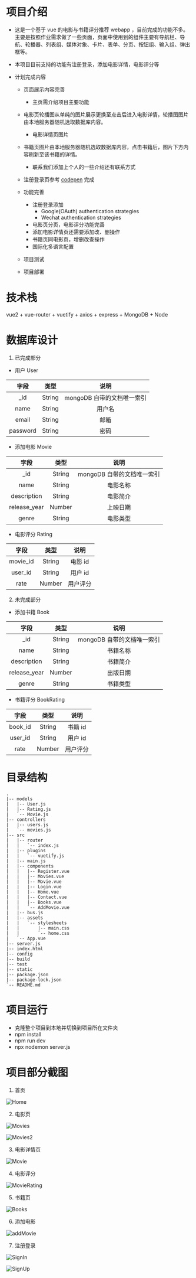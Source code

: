 # 项目介绍

- 这是一个基于 vue 的电影与书籍评分推荐 webapp ，目前完成的功能不多。主要是按照作业需求做了一些页面，页面中使用到的组件主要有导航栏、导航、轮播器、列表组、媒体对象、卡片、表单、分页、按钮组、输入组、弹出框等。

- 本项目目前支持的功能有注册登录，添加电影详情，电影评分等

- 计划完成内容

  - 页面展示内容完善

    - 主页需介绍项目主要功能

  - 电影页轮播图从单纯的图片展示更换至点击后进入电影详情，轮播图图片由本地服务器随机选取数据库内容。
    - 电影详情页图片
  - 书籍页图片由本地服务器随机选取数据库内容，点击书籍后，图片下方内容刷新至该书籍的详情。
    - 联系我们添加上个人的一些介绍还有联系方式
  - 注册登录页参考 [codepen](https://codepen.io/FlorinPop17/pen/vPKWjd) 完成
  - 功能完善
    - 注册登录添加
      - Google(OAuth) authentication strategies
      - Wechat authentication strategies
    - 电影页分页，电影评分功能完善
    - 添加电影详情页还需要添加改、删操作
    - 书籍页同电影页，增删改查操作
    - 国际化多语言配置
  - 项目测试
  - 项目部署

# 技术栈

vue2 + vue-router + vuetify + axios + express + MongoDB + Node

# 数据库设计

1. 已完成部分

- 用户 User

|   字段   |  类型  |            说明            |
| :------: | :----: | :------------------------: |
|   \_id   | String | mongoDB 自带的文档唯一索引 |
|   name   | String |           用户名           |
|  email   | String |            邮箱            |
| password | String |            密码            |

- 添加电影 Movie

|     字段     |  类型  |            说明            |
| :----------: | :----: | :------------------------: |
|     \_id     | String | mongoDB 自带的文档唯一索引 |
|     name     | String |          电影名称          |
| description  | String |          电影简介          |
| release_year | Number |          上映日期          |
|    genre     | String |          电影类型          |

- 电影评分 Rating

|   字段   |  类型  |   说明   |
| :------: | :----: | :------: |
| movie_id | String | 电影 id  |
| user_id  | String | 用户 id  |
|   rate   | Number | 用户评分 |

2. 未完成部分

- 添加书籍 Book

|     字段     |  类型  |            说明            |
| :----------: | :----: | :------------------------: |
|     \_id     | String | mongoDB 自带的文档唯一索引 |
|     name     | String |          书籍名称          |
| description  | String |          书籍简介          |
| release_year | Number |          出版日期          |
|    genre     | String |          书籍类型          |

- 书籍评分 BookRating

|  字段   |  类型  |   说明   |
| :-----: | :----: | :------: |
| book_id | String | 书籍 id  |
| user_id | String | 用户 id  |
|  rate   | Number | 用户评分 |

# 目录结构

```
.
|-- models
|   |-- User.js
|   |-- Rating.js
|   `-- Movie.js
|-- controllers
|   |-- users.js
|   `-- movies.js
|-- src
|   |-- router
|   |   `-- index.js
|   |-- plugins
|   |   `-- vuetify.js
|   |-- main.js
|   |-- components
|   |   |-- Register.vue
|   |   |-- Movies.vue
|   |   |-- Movie.vue
|   |   |-- Login.vue
|   |   |-- Home.vue
|   |   |-- Contact.vue
|   |   |-- Books.vue
|   |   `-- AddMovie.vue
|   |-- bus.js
|   |-- assets
|   |   `-- stylesheets
|   |       |-- main.css
|   |       `-- home.css
|   `-- App.vue
|-- server.js
|-- index.html
|-- config
|-- build
|-- test
|-- static
|-- package.json
|-- package-lock.json
`-- README.md
```

# 项目运行

- 克隆整个项目到本地并切换到项目所在文件夹
- npm install
- npm run dev
- npx nodemon server.js

# 项目部分截图

1. 首页

![Home](README.assets/Home.png)

2. 电影页

![Movies](README.assets/Movies.png)

![Movies2](README.assets/Movies2.png)

3. 电影详情页

![Movie](README.assets/Movie.png)

4. 电影评分

![MovieRating](README.assets/MovieRating.png)

5. 书籍页

![Books](README.assets/Books.png)

6. 添加电影

![addMovie](README.assets/addMovie.png)

7. 注册登录

![SignIn](README.assets/SignIn.png)

![SignUp](README.assets/SignUp.png)
